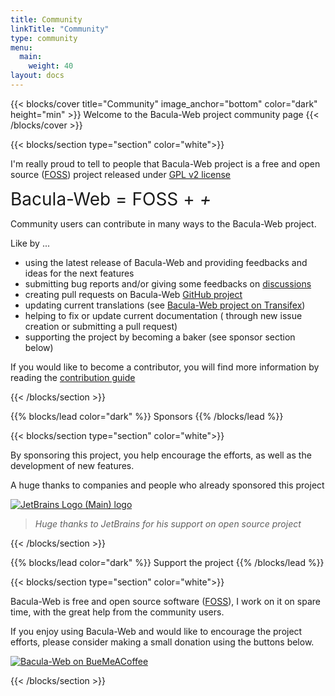 ```yaml
---
title: Community
linkTitle: "Community"
type: community
menu:
  main:
    weight: 40
layout: docs
---
```


{{< blocks/cover title="Community" image_anchor="bottom" color="dark" height="min" >}}
Welcome to the Bacula-Web project community page
{{< /blocks/cover >}}

{{< blocks/section type="section" color="white">}}

I'm really proud to tell to people that Bacula-Web project is a free and open source ([FOSS](https://en.wikipedia.org/wiki/Free_and_open-source_software)) project released under [GPL v2 license](https://raw.githubusercontent.com/bacula-web/bacula-web/master/LICENSE)

<span style="font-size: 28px; margin: 12px 0 12px 0;">
Bacula-Web = FOSS + <i class="fas fa-light fa-code"> + </i> <i class="fas fa-solid fa-heart"></i>
</span>

Community users can contribute in many ways to the Bacula-Web project.

Like by ...

- using the latest release of Bacula-Web and providing feedbacks and ideas for the next features
- submitting bug reports and/or giving some feedbacks on [discussions](https://github.com/bacula-web/bacula-web/discussions)
- creating pull requests on Bacula-Web [GitHub project](https://github.com/bacula-web/bacula-web/compare)
- updating current translations (see [Bacula-Web project on Transifex](https://explore.transifex.com/bacula-web/bacula-web/))
- helping to fix or update current documentation ( through new issue creation or submitting a pull request)
- supporting the project by becoming a baker (see sponsor section below)

If you would like to become a contributor, you will find more information by reading the [contribution guide](https://docs.bacula-web.org/en/latest/04_contribute/index.html)

{{< /blocks/section >}}

{{% blocks/lead color="dark" %}}
Sponsors
{{% /blocks/lead %}}

{{< blocks/section type="section" color="white">}}

<span>
By sponsoring this project, you help encourage the efforts, as well as the development of new features.

A huge thanks to companies and people who already sponsored this project <i class="fas fa-solid fa-heart"></i>
</span>

[![JetBrains Logo (Main) logo](https://resources.jetbrains.com/storage/products/company/brand/logos/jb_beam.svg)](https://jb.gg/OpenSourceSupport)

> *Huge thanks to JetBrains for his support on open source project*

{{< /blocks/section >}}

{{% blocks/lead color="dark" %}}
Support the project
{{% /blocks/lead %}}

{{< blocks/section type="section" color="white">}}

<span style="font-size: 36px;">
<i class="fas fa-2xl fa-light fa-hand-holding-heart"></i>
</span>

Bacula-Web is free and open source software ([FOSS](https://en.wikipedia.org/wiki/Free_and_open-source_software)), I work on it on spare time, with the great help from the community users.

If you enjoy using Bacula-Web and would like to encourage the project efforts, please consider making a small donation using the buttons below.

[![Bacula-Web on BueMeACoffee](https://img.buymeacoffee.com/button-api/?emoji=&slug=baculaweb&button_colour=FFDD00&font_colour=000000&font_family=Lato&outline_colour=000000&coffee_colour=ffffff)](https://www.buymeacoffee.com/baculaweb)

{{< /blocks/section >}}
